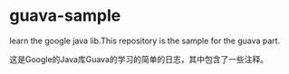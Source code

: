 # guava-sample
learn the google java lib.This repository is the sample for the guava part.

这是Google的Java库Guava的学习的简单的日志，其中包含了一些注释。
